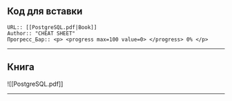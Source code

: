 
## Код для вставки
```
URL:: [[PostgreSQL.pdf|Book]]
Author:: "CHEAT SHEET"
Прогресс_Бар:: <p> <progress max=100 value=0> </progress> 0% </p>
```
---
## Книга
![[PostgreSQL.pdf]]

---
